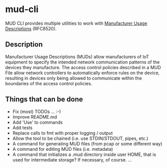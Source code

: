 # mud-cli

MUD CLI provides multiple utilities to work with [Manufacturer Usage Descriptions](https://datatracker.ietf.org/doc/rfc8520/) (RFC8520).

## Description

Manufacturer Usage Descriptions (MUDs) allow manufacturers of IoT equipment to specify the intended network communication patterns of the devices they manufacture. 
The access control policies described in a MUD File allow network controllers to automatically enforce rules on the device, resulting in devices only being allowed to communicate within the boundaries of the access control policies. 

## Things that can be done

* Fix (most) TODOs ... :-)
* Improve README.md
* Add 'Use' to commands
* Add tests
* Replace calls to fmt with proper logging / output
* Allow the tool to be chained (i.e. use STDIN/STDOUT, pipes, etc.)
* A command for generating MUD files (from pcap or some different way)
* A command for editing MUD files (i.e. metadata)
* A command that initializes a .mud directory inside user HOME, that is used for intermediate storage? If necessary, of course.
...